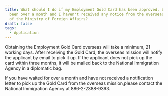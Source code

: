 ```yaml
---
title: What should I do if my Employment Gold Card has been approved, but it has
  been over a month and I haven't received any notice from the overseas mission
  of the Ministry of Foreign Affairs?
draft: false
tags:
  - Application
---
```

Obtaining the Employment Gold Card overseas will take a minimum, 21 working days. After receiving the Gold Card, the overseas mission will notify the applicant by email to pick it up. If the applicant does not pick up the card within three months, it will be mailed back to the National Immigration Agency in a diplomatic bag.

If you have waited for over a month and have not received a notification letter to pick up the Gold Card from the overseas mission, ​​please contact the National Immigration Agency at 886-2-2388-9393.